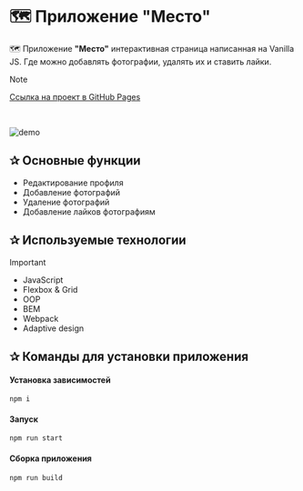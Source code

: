 # 🗺️ Приложение "Место"

🗺️ Приложение **"Место"** интерактивная страница написанная на Vanilla JS. Где можно добавлять фотографии, удалять их и ставить лайки.

> [!NOTE]
> [Ссылка на проект в GitHub Pages](https://vitali-workspace.github.io/praktikum-public-9p/)

<p>&nbsp;</p>

<img src="https://i.ibb.co/vmfTM6Y/perview-1.png" alt="demo">

<h2>&#10032; Основные функции</h2>

- Редактирование профиля 
- Добавление фотографий
- Удаление фотографий
- Добавление лайков фотографиям

<h2>&#10032; Используемые технологии</h2>

> [!IMPORTANT]
> - JavaScript
> - Flexbox & Grid
> - OOP
> - BEM
> - Webpack
> - Adaptive design

<h2>&#10032; Команды для установки приложения</h2>

#### Установка зависимостей

```
npm i
```
#### Запуск

```
npm run start
```
#### Сборка приложения

```
npm run build
```
